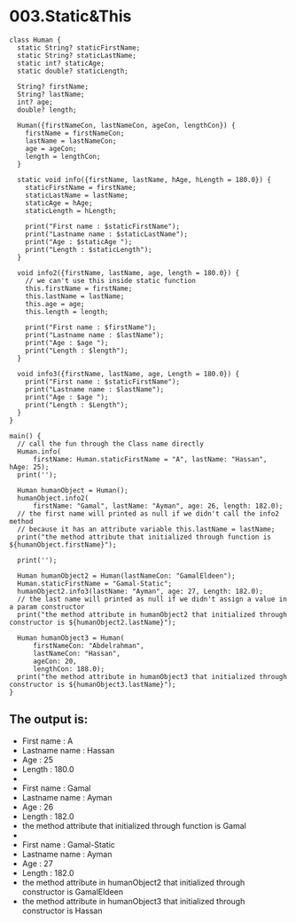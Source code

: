 # 003.Static&This

```
class Human {
  static String? staticFirstName;
  static String? staticLastName;
  static int? staticAge;
  static double? staticLength;

  String? firstName;
  String? lastName;
  int? age;
  double? length;

  Human({firstNameCon, lastNameCon, ageCon, lengthCon}) {
    firstName = firstNameCon;
    lastName = lastNameCon;
    age = ageCon;
    length = lengthCon;
  }

  static void info({firstName, lastName, hAge, hLength = 180.0}) {
    staticFirstName = firstName;
    staticLastName = lastName;
    staticAge = hAge;
    staticLength = hLength;

    print("First name : $staticFirstName");
    print("Lastname name : $staticLastName");
    print("Age : $staticAge ");
    print("Length : $staticLength");
  }

  void info2({firstName, lastName, age, length = 180.0}) {
    // we can't use this inside static function
    this.firstName = firstName;
    this.lastName = lastName;
    this.age = age;
    this.length = length;

    print("First name : $firstName");
    print("Lastname name : $lastName");
    print("Age : $age ");
    print("Length : $length");
  }

  void info3({firstName, lastName, age, Length = 180.0}) {
    print("First name : $staticFirstName");
    print("Lastname name : $lastName");
    print("Age : $age ");
    print("Length : $Length");
  }
}

main() {
  // call the fun through the Class name directly
  Human.info(
      firstName: Human.staticFirstName = "A", lastName: "Hassan", hAge: 25);
  print('');

  Human humanObject = Human();
  humanObject.info2(
      firstName: "Gamal", lastName: "Ayman", age: 26, length: 182.0);
  // the first name will printed as null if we didn't call the info2 method
  // because it has an attribute variable this.lastName = lastName;
  print("the method attribute that initialized through function is ${humanObject.firstName}");

  print('');

  Human humanObject2 = Human(lastNameCon: "GamalEldeen");
  Human.staticFirstName = "Gamal-Static";
  humanObject2.info3(lastName: "Ayman", age: 27, Length: 182.0);
  // the last name will printed as null if we didn't assign a value in a param constructor
  print("the method attribute in humanObject2 that initialized through constructor is ${humanObject2.lastName}");

  Human humanObject3 = Human(
      firstNameCon: "Abdelrahman",
      lastNameCon: "Hassan",
      ageCon: 20,
      lengthCon: 188.0);
  print("the method attribute in humanObject3 that initialized through constructor is ${humanObject3.lastName}");
}

```

## The output is:

* First name : A
* Lastname name : Hassan
* Age : 25
* Length : 180.0
* 
* First name : Gamal
* Lastname name : Ayman
* Age : 26
* Length : 182.0
* the method attribute that initialized through function is Gamal
* 
* First name : Gamal-Static
* Lastname name : Ayman
* Age : 27
* Length : 182.0
* the method attribute in humanObject2 that initialized through constructor is GamalEldeen
* the method attribute in humanObject3 that initialized through constructor is Hassan